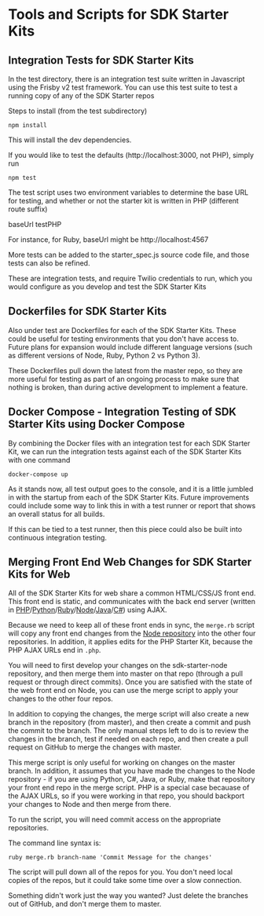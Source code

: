 # Tools and Scripts for SDK Starter Kits

## Integration Tests for SDK Starter Kits

In the test directory, there is an integration test suite written in
Javascript using the Frisby v2 test framework. You can use this test
suite to test a running copy of any of the SDK Starter repos

Steps to install (from the test subdirectory)

`npm install`

This will install the dev dependencies.

If you would like to test the defaults (http://localhost:3000, not PHP), simply run

`npm test`

The test script uses two environment variables to determine the base URL for testing, and whether or not the starter kit is written in PHP (different route suffix)

baseUrl
testPHP

For instance, for Ruby, baseUrl might be http://localhost:4567

More tests can be added to the starter_spec.js source code file, and those tests can also be refined.

These are integration tests, and require Twilio credentials to run, which you would configure as you develop and test the SDK Starter Kits

## Dockerfiles for SDK Starter Kits

Also under test are Dockerfiles for each of the SDK Starter Kits. These could be useful for testing environments that you don't have access to. Future plans for expansion would include different language versions (such as different versions of Node, Ruby, Python 2 vs Python 3). 

These Dockerfiles pull down the latest from the master repo, so they are more useful for testing as part of an ongoing process to make sure that nothing is broken, than during active development to implement a feature.

## Docker Compose - Integration Testing of SDK Starter Kits using Docker Compose

By combining the Docker files with an integration test for each SDK Starter Kit, we can run the integration tests against each of the SDK Starter Kits with one command

`docker-compose up`

As it stands now, all test output goes to the console, and it is a little jumbled in with the startup from each of the SDK Starter Kits. Future improvements could include some way to link this in with a test runner or report that shows an overall status for all builds. 

If this can be tied to a test runner, then this piece could also be built into continuous integration testing.



## Merging Front End Web Changes for SDK Starter Kits for Web

All of the SDK Starter Kits for web share a common HTML/CSS/JS front end. This front end is static, and communicates with the back end server (written in [PHP](https://github.com/TwilioDevEd/sdk-starter-php)/[Python](https://github.com/TwilioDevEd/sdk-starter-python)/[Ruby](https://github.com/TwilioDevEd/sdk-starter-ruby)/[Node](https://github.com/TwilioDevEd/sdk-starter-node)/[Java](https://github.com/TwilioDevEd/sdk-starter-java)/[C#](https://github.com/TwilioDevEd/sdk-starter-csharp)) using AJAX.

Because we need to keep all of these front ends in sync, the `merge.rb` script will copy any front end changes from the [Node repository](https://github.com/TwilioDevEd/sdk-starter-node) into the other four repositories. In addition, it applies edits for the PHP Starter Kit, because the PHP AJAX URLs end in `.php`.

You will need to first develop your changes on the sdk-starter-node repository, and then merge them into master on that repo (through a pull request or through direct commits). Once you are satisfied with the state of the web front end on Node, you can use the merge script to apply your changes to the other four repos.

In addition to copying the changes, the merge script will also create a new branch in the repository (from master), and then create a commit and push the commit to the branch. The only manual steps left to do is to review the changes in the branch, test if needed on each repo, and then create a pull request on GitHub to merge the changes with master.

This merge script is only useful for working on changes on the master branch. In addition, it assumes that you have made the changes to the Node repository - if you are using Python, C#, Java, or Ruby, make that repository your front end repo in the merge script. PHP is a special case becauase of the AJAX URLs, so if you were working in that repo, you should backport your changes to Node and then merge from there.

To run the script, you will need commit access on the appropriate repositories.

The command line syntax is:

`ruby merge.rb branch-name 'Commit Message for the changes'`

The script will pull down all of the repos for you. You don't need local copies of the repos, but it could take some time over a slow connection.

Something didn't work just the way you wanted? Just delete the branches out of GitHub, and don't merge them to master.
